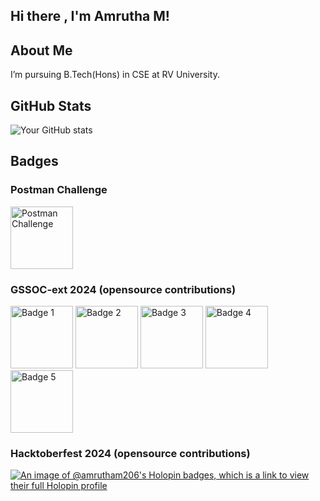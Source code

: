 ## Hi there , I'm Amrutha M!


## About Me

 I’m pursuing B.Tech(Hons) in CSE at RV University.


## GitHub Stats
![Your GitHub stats](https://github-readme-stats.vercel.app/api?username=amrutha-m206&show_icons=true&theme=dark)



## Badges

### Postman Challenge
<div>
    <img src="https://raw.githubusercontent.com/GSSoC24/Postman-Challenge/main/docs/assets/Postman%20White.png" width="100px" height="100px" alt="Postman Challenge"/>
</div>

### GSSOC-ext 2024 (opensource contributions)
<div>
    <img src="https://raw.githubusercontent.com/GSSoC24/Postman-Challenge/main/docs/assets/1.png" width="100px" height="100px" alt="Badge 1"/>
    <img src="https://raw.githubusercontent.com/GSSoC24/Postman-Challenge/main/docs/assets/2.png" width="100px" height="100px" alt="Badge 2"/>
    <img src="https://raw.githubusercontent.com/GSSoC24/Postman-Challenge/main/docs/assets/3.png" width="100px" height="100px" alt="Badge 3"/>
    <img src="https://raw.githubusercontent.com/GSSoC24/Postman-Challenge/main/docs/assets/4.png" width="100px" height="100px" alt="Badge 4"/>
    <img src="https://raw.githubusercontent.com/GSSoC24/Postman-Challenge/main/docs/assets/5.png" width="100px" height="100px" alt="Badge 5"/>
</div>


### Hacktoberfest 2024 (opensource contributions)

[![An image of @amrutham206's Holopin badges, which is a link to view their full Holopin profile](https://holopin.me/amrutham206)](https://holopin.io/@amrutham206)

